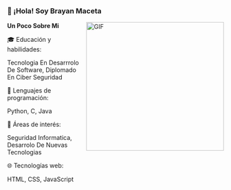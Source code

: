### 👋 ¡Hola! Soy Brayan Maceta

 <img align="right" height="300px" width= "320px" alt="GIF" src="https://media.giphy.com/media/CVtNe84hhYF9u/giphy.gif" />

**Un Poco Sobre Mi**

🎓 Educación y habilidades:

Tecnologia En Desarrrolo De Software, Diplomado En Ciber Seguridad

🧠 Lenguajes de programación:

Python, C, Java

🔧 Áreas de interés:

Seguridad Informatica, Desarrolo De Nuevas Tecnologias

🌐 Tecnologías web:

HTML, CSS, JavaScript



